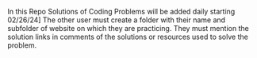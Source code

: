In this Repo Solutions of Coding Problems will be added daily starting 02/26/24]
The other user must create a folder with their name and subfolder of website on which they are practicing.
They must mention the solution links in comments of the solutions or resources used to solve the problem.
